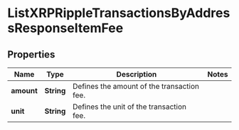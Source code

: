 

# ListXRPRippleTransactionsByAddressResponseItemFee


## Properties

Name | Type | Description | Notes
------------ | ------------- | ------------- | -------------
**amount** | **String** | Defines the amount of the transaction fee. | 
**unit** | **String** | Defines the unit of the transaction fee. | 



